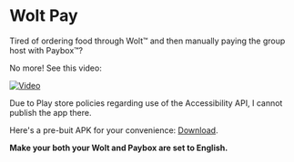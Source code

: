 # Wolt Pay

Tired of ordering food through Wolt™ and then manually paying the group host with Paybox™?

No more! See this video:

[![Video](http://img.youtube.com/vi/qZAR7HbG6Ls/0.jpg)](http://www.youtube.com/watch?v=qZAR7HbG6Ls "Wolt Pay - demonstration")

Due to Play store policies regarding use of the Accessibility API, I cannot publish the app there.

Here's a pre-buit APK for your convenience: [Download](https://github.com/Wazzaps/woltpay/releases/latest).

**Make your both your Wolt and Paybox are set to English.**
